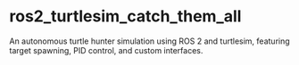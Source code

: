 # ros2_turtlesim_catch_them_all
An autonomous turtle hunter simulation using ROS 2 and turtlesim, featuring target spawning, PID control, and custom interfaces.
